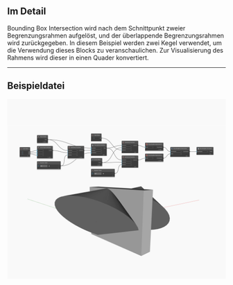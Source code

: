 ## Im Detail
Bounding Box Intersection wird nach dem Schnittpunkt zweier Begrenzungsrahmen aufgelöst, und der überlappende Begrenzungsrahmen wird zurückgegeben. In diesem Beispiel werden zwei Kegel verwendet, um die Verwendung dieses Blocks zu veranschaulichen. Zur Visualisierung des Rahmens wird dieser in einen Quader konvertiert.
___
## Beispieldatei

![Intersection](./Autodesk.DesignScript.Geometry.BoundingBox.Intersection_img.jpg)

